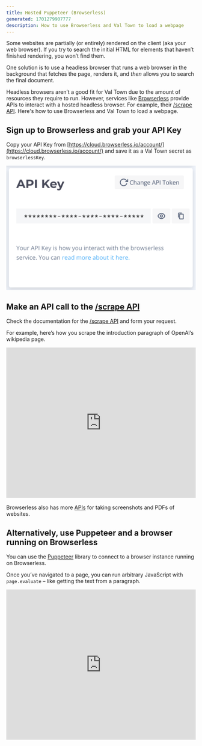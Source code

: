 ```yaml
---
title: Hosted Puppeteer (Browserless)
generated: 1701279907777
description: How to use Browserless and Val Town to load a webpage
---
```


Some websites are partially (or entirely) rendered on the client (aka your web
browser). If you try to search the initial HTML for elements that haven’t
finished rendering, you won’t find them.

One solution is to use a headless browser that runs a web browser in the
background that fetches the page, renders it, and _then_ allows you to search
the final document.

Headless browsers aren’t a good fit for Val Town due to the amount of resources
they require to run. However, services like [Browserless](https://browserless.io/)
provide APIs to interact with a hosted headless browser. For example, their
[/scrape API](https://www.browserless.io/docs/scrape). Here's how to use
Browserless and Val Town to load a webpage.

## Sign up to Browserless and grab your API Key

Copy your API Key from
[https://cloud.browserless.io/account/](https://cloud.browserless.io/account/)
and save it as a Val Town secret as `browserlessKey`.

![Screenshot 2023-06-24 at 22.43.01.png](./hosted-puppeteer-browserless/screenshot_2023-06-24_at_224301.png)

## Make an API call to the [/scrape API](https://www.browserless.io/docs/scrape)

Check the documentation for the
[/scrape API](https://www.browserless.io/docs/scrape) and form your request.

For example, here’s how you scrape the introduction paragraph of OpenAI’s
wikipedia page.

<div class="not-content">
  <iframe src="https://www.val.town/embed/vtdocs.browserlessScrapeExample" width="100%" frameborder="no" style="height: 400px;">
    &#x20;
  </iframe>
</div>

Browserless also has more [APIs](https://www.browserless.io/docs/start) for
taking screenshots and PDFs of websites.

## Alternatively, use Puppeteer and a browser running on Browserless

You can use the [Puppeteer](https://pptr.dev/) library to connect to a browser
instance running on Browserless.

Once you’ve navigated to a page, you can run arbitrary JavaScript with
`page.evaluate` – like getting the text from a paragraph.

<div class="not-content">
  <iframe src="https://www.val.town/embed/vtdocs.browserlessPuppeteerExample" width="100%" frameborder="no" style="height: 400px;">
    &#x20;
  </iframe>
</div>
